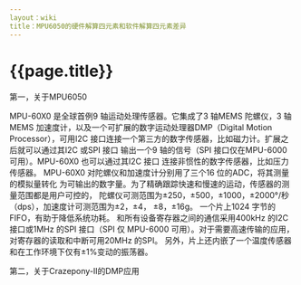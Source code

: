```yaml
---
layout：wiki
title：MPU6050的硬件解算四元素和软件解算四元素差异
---
```

# {{page.title}}

第一，关于MPU6050

   MPU-60X0 是全球首例9 轴运动处理传感器。它集成了3 轴MEMS 陀螺仪，3 轴MEMS
加速度计，以及一个可扩展的数字运动处理器DMP（Digital Motion Processor），可用I2C
接口连接一个第三方的数字传感器，比如磁力计。扩展之后就可以通过其I2C 或SPI 接口
输出一个9 轴的信号（SPI 接口仅在MPU-6000 可用）。MPU-60X0 也可以通过其I2C 接口
连接非惯性的数字传感器，比如压力传感器。
MPU-60X0 对陀螺仪和加速度计分别用了三个16 位的ADC，将其测量的模拟量转化
为可输出的数字量。为了精确跟踪快速和慢速的运动，传感器的测量范围都是用户可控的，
陀螺仪可测范围为±250，±500，±1000，±2000°/秒（dps），加速度计可测范围为±2，±4，
±8，±16g。
一个片上1024 字节的FIFO，有助于降低系统功耗。
和所有设备寄存器之间的通信采用400kHz 的I2C 接口或1MHz 的SPI 接口（SPI 仅
MPU-6000 可用）。对于需要高速传输的应用，对寄存器的读取和中断可用20MHz 的SPI。
另外，片上还内嵌了一个温度传感器和在工作环境下仅有±1%变动的振荡器。

第二，关于Crazepony-II的DMP应用 
 
